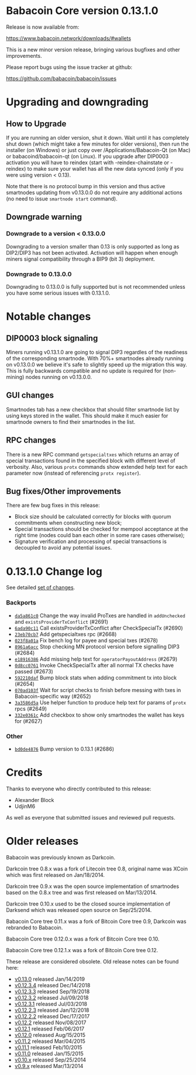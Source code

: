 Babacoin Core version 0.13.1.0
==========================

Release is now available from:

  <https://www.babacoin.network/downloads/#wallets>

This is a new minor version release, bringing various bugfixes and other improvements.

Please report bugs using the issue tracker at github:

  <https://github.com/babacoin/babacoin/issues>


Upgrading and downgrading
=========================

How to Upgrade
--------------

If you are running an older version, shut it down. Wait until it has completely
shut down (which might take a few minutes for older versions), then run the
installer (on Windows) or just copy over /Applications/Babacoin-Qt (on Mac) or
babacoind/babacoin-qt (on Linux). If you upgrade after DIP0003 activation you will
have to reindex (start with -reindex-chainstate or -reindex) to make sure
your wallet has all the new data synced (only if you were using version < 0.13).

Note that there is no protocol bump in this version and thus active smartnodes
updating from v0.13.0.0 do not require any additional actions (no need to issue
`smartnode start` command).

Downgrade warning
-----------------

### Downgrade to a version < 0.13.0.0

Downgrading to a version smaller than 0.13 is only supported as long as DIP2/DIP3
has not been activated. Activation will happen when enough miners signal compatibility
through a BIP9 (bit 3) deployment.

### Downgrade to 0.13.0.0

Downgrading to 0.13.0.0 is fully supported but is not recommended unless you have some serious issues with 0.13.1.0.

Notable changes
===============

DIP0003 block signaling
-----------------------
Miners running v0.13.1.0 are going to signal DIP3 regardles of the readiness of the corresponding smartnode.
With 70%+ smartnodes already running on v0.13.0.0 we believe it's safe to slightly speed up the migration
this way. This is fully backwards compatible and no update is required for (non-mining) nodes running on v0.13.0.0.

GUI changes
-----------
Smartnodes tab has a new checkbox that should filter smartnode list by using keys stored in the wallet.
This should make it much easier for smartnode owners to find their smartnodes in the list.

RPC changes
-----------
There is a new RPC command `getspecialtxes` which returns an array of special transactions found in the specified
block with different level of verbosity. Also, various `protx` commands show extended help text for each parameter
now (instead of referencing `protx register`).

Bug fixes/Other improvements
----------------------------
There are few bug fixes in this release:
- Block size should be calculated correctly for blocks with quorum commitments when constructing new block;
- Special transactions should be checked for mempool acceptance at the right time (nodes could ban each other
in some rare cases otherwise);
- Signature verification and processing of special transactions is decoupled to avoid any potential issues.

 0.13.1.0 Change log
===================

See detailed [set of changes](https://github.com/babacoin/babacoin/compare/v0.13.0.0...babacoin:v0.13.1.0).

### Backports

- [`da5a861c0`](https://github.com/babacoin/babacoin/commit/da5a861c0) Change the way invalid ProTxes are handled in `addUnchecked` and `existsProviderTxConflict` (#2691)
- [`6ada90c11`](https://github.com/babacoin/babacoin/commit/6ada90c11) Call existsProviderTxConflict after CheckSpecialTx (#2690)
- [`23eb70cb7`](https://github.com/babacoin/babacoin/commit/23eb70cb7) Add getspecialtxes rpc (#2668)
- [`023f8a01a`](https://github.com/babacoin/babacoin/commit/023f8a01a) Fix bench log for payee and special txes (#2678)
- [`8961a6acc`](https://github.com/babacoin/babacoin/commit/8961a6acc) Stop checking MN protocol version before signalling DIP3 (#2684)
- [`e18916386`](https://github.com/babacoin/babacoin/commit/e18916386) Add missing help text for `operatorPayoutAddress` (#2679)
- [`0d8cc0761`](https://github.com/babacoin/babacoin/commit/0d8cc0761) Invoke CheckSpecialTx after all normal TX checks have passed (#2673)
- [`592210daf`](https://github.com/babacoin/babacoin/commit/592210daf) Bump block stats when adding commitment tx into block (#2654)
- [`070ad103f`](https://github.com/babacoin/babacoin/commit/070ad103f) Wait for script checks to finish before messing with txes in Babacoin-specific way (#2652)
- [`3a3586d5a`](https://github.com/babacoin/babacoin/commit/3a3586d5a) Use helper function to produce help text for params of `protx` rpcs (#2649)
- [`332e0361c`](https://github.com/babacoin/babacoin/commit/332e0361c) Add checkbox to show only smartnodes the wallet has keys for (#2627)

### Other

- [`bd0de4876`](https://github.com/babacoin/babacoin/commit/bd0de4876) Bump version to 0.13.1 (#2686)

Credits
=======

Thanks to everyone who directly contributed to this release:

- Alexander Block
- UdjinM6

As well as everyone that submitted issues and reviewed pull requests.

Older releases
==============

Babacoin was previously known as Darkcoin.

Darkcoin tree 0.8.x was a fork of Litecoin tree 0.8, original name was XCoin
which was first released on Jan/18/2014.

Darkcoin tree 0.9.x was the open source implementation of smartnodes based on
the 0.8.x tree and was first released on Mar/13/2014.

Darkcoin tree 0.10.x used to be the closed source implementation of Darksend
which was released open source on Sep/25/2014.

Babacoin Core tree 0.11.x was a fork of Bitcoin Core tree 0.9,
Darkcoin was rebranded to Babacoin.

Babacoin Core tree 0.12.0.x was a fork of Bitcoin Core tree 0.10.

Babacoin Core tree 0.12.1.x was a fork of Bitcoin Core tree 0.12.

These release are considered obsolete. Old release notes can be found here:

- [v0.13.0](https://github.com/babacoin/babacoin/blob/master/doc/release-notes/babacoin/release-notes-0.13.0.md) released Jan/14/2019
- [v0.12.3.4](https://github.com/babacoin/babacoin/blob/master/doc/release-notes/babacoin/release-notes-0.12.3.4.md) released Dec/14/2018
- [v0.12.3.3](https://github.com/babacoin/babacoin/blob/master/doc/release-notes/babacoin/release-notes-0.12.3.3.md) released Sep/19/2018
- [v0.12.3.2](https://github.com/babacoin/babacoin/blob/master/doc/release-notes/babacoin/release-notes-0.12.3.2.md) released Jul/09/2018
- [v0.12.3.1](https://github.com/babacoin/babacoin/blob/master/doc/release-notes/babacoin/release-notes-0.12.3.1.md) released Jul/03/2018
- [v0.12.2.3](https://github.com/babacoin/babacoin/blob/master/doc/release-notes/babacoin/release-notes-0.12.2.3.md) released Jan/12/2018
- [v0.12.2.2](https://github.com/babacoin/babacoin/blob/master/doc/release-notes/babacoin/release-notes-0.12.2.2.md) released Dec/17/2017
- [v0.12.2](https://github.com/babacoin/babacoin/blob/master/doc/release-notes/babacoin/release-notes-0.12.2.md) released Nov/08/2017
- [v0.12.1](https://github.com/babacoin/babacoin/blob/master/doc/release-notes/babacoin/release-notes-0.12.1.md) released Feb/06/2017
- [v0.12.0](https://github.com/babacoin/babacoin/blob/master/doc/release-notes/babacoin/release-notes-0.12.0.md) released Aug/15/2015
- [v0.11.2](https://github.com/babacoin/babacoin/blob/master/doc/release-notes/babacoin/release-notes-0.11.2.md) released Mar/04/2015
- [v0.11.1](https://github.com/babacoin/babacoin/blob/master/doc/release-notes/babacoin/release-notes-0.11.1.md) released Feb/10/2015
- [v0.11.0](https://github.com/babacoin/babacoin/blob/master/doc/release-notes/babacoin/release-notes-0.11.0.md) released Jan/15/2015
- [v0.10.x](https://github.com/babacoin/babacoin/blob/master/doc/release-notes/babacoin/release-notes-0.10.0.md) released Sep/25/2014
- [v0.9.x](https://github.com/babacoin/babacoin/blob/master/doc/release-notes/babacoin/release-notes-0.9.0.md) released Mar/13/2014

